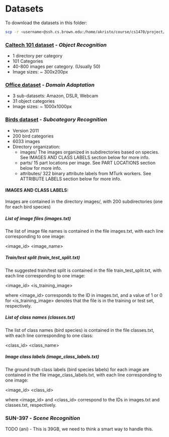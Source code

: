 # Datasets
To download the datasets in this folder:
```bash
scp -r <username>@ssh.cs.brown.edu:/home/akristo/course/cs1470/project/datasets/ .
```

### **[Caltech 101 dataset](http://www.vision.caltech.edu/Image_Datasets/Caltech101/)** - _Object Recognition_

- 1 directory per category
- 101 Categories
- 40-800 images per category. (Usually 50)
- Image sizes: ~ 300x200px

### **[Office dataset](https://people.eecs.berkeley.edu/~jhoffman/domainadapt/)** - _Domain Adaptation_

- 3 sub-datasets: Amazon, DSLR, Webcam
- 31 object categories
- Image sizes: ~ 1000x1000px

### **[Birds dataset](http://www.vision.caltech.edu/visipedia/CUB-200-2011.html)** - _Subcategory Recognition_

- Version 2011
- 200 bird categories
- 6033 images
- Directory organization:
    - images/
        The images organized in subdirectories based on species. See
        IMAGES AND CLASS LABELS section below for more info.
    - parts/
        15 part locations per image. See PART LOCATIONS section below
        for more info.
    - attributes/
        322 binary attribute labels from MTurk workers. See ATTRIBUTE LABELS
        section below for more info.

#### IMAGES AND CLASS LABELS:

Images are contained in the directory images/, with 200 subdirectories (one for each bird species)

##### List of image files (images.txt)
The list of image file names is contained in the file images.txt, with each line corresponding to one image:

<image_id> <image_name>



##### Train/test split (train_test_split.txt)
The suggested train/test split is contained in the file train_test_split.txt, with each line corresponding to one image:

<image_id> <is_training_image>

where <image_id> corresponds to the ID in images.txt, and a value of 1 or 0 for <is_training_image> denotes that the file is in the training or test set, respectively.



##### List of class names (classes.txt)
The list of class names (bird species) is contained in the file classes.txt, with each line corresponding to one class:

<class_id> <class_name>



##### Image class labels (image_class_labels.txt)
The ground truth class labels (bird species labels) for each image are contained in the file image_class_labels.txt, with each line corresponding to one image:

<image_id> <class_id>

where <image_id> and <class_id> correspond to the IDs in images.txt and classes.txt, respectively.


### **SUN-397** - _Scene Recognition_

TODO (ani) - This is 39GB, we need to think a smart way to handle this.
